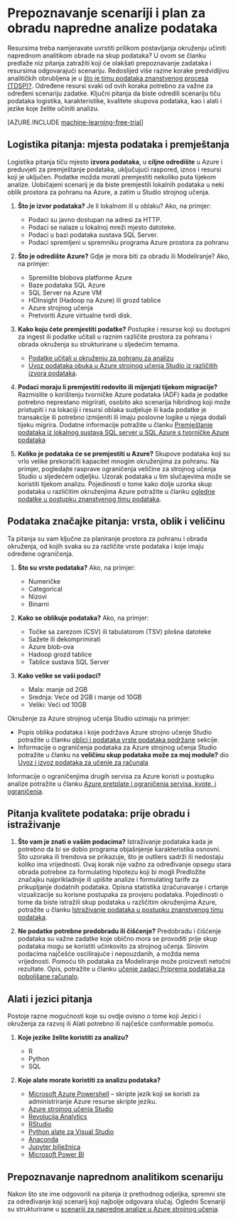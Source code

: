 <properties
    pageTitle="Kako prepoznati scenariji i plan za napredne analize podataka obrada | Microsoft Azure"
    description="Plan za napredne analize, preporučuje se niz ključa pitanja."
    services="machine-learning"
    documentationCenter=""
    authors="bradsev"
    manager="jhubbard"
    editor="cgronlun" />

<tags
    ms.service="machine-learning"
    ms.workload="data-services"
    ms.tgt_pltfrm="na"
    ms.devlang="na"
    ms.topic="article"
    ms.date="09/19/2016"
    ms.author="bradsev" />


# <a name="how-to-identify-scenarios-and-plan-for-advanced-analytics-data-processing"></a>Prepoznavanje scenariji i plan za obradu napredne analize podataka

Resursima treba namjeravate uvrstiti prilikom postavljanja okruženju učiniti naprednom analitikom obrade na skup podataka? U ovom se članku predlaže niz pitanja zatražiti koji će olakšati prepoznavanje zadataka i resursima odgovarajući scenariju. Redoslijed više razine korake predvidljivu analitičkih obrubljena je u [što je timu podataka znanstvenog procesa (TDSP)?](data-science-process-overview.md). Određene resursi svaki od ovih koraka potrebno za važne za određeni scenariju zadatke. Ključni pitanja da biste odredili scenariju tiču podataka logistika, karakteristike, kvalitete skupova podataka, kao i alati i jezike koje želite učiniti analizu.

[AZURE.INCLUDE [machine-learning-free-trial](../../includes/machine-learning-free-trial.md)]

## <a name="logistic-questions-data-locations-and-movement"></a>Logistika pitanja: mjesta podataka i premještanja
Logistika pitanja tiču mjesto **izvora podataka**, u **ciljne odredište** u Azure i preduvjeti za premještanje podataka, uključujući raspored, iznos i resursi koji je uključen. Podatke možda morati premjestiti nekoliko puta tijekom analize. Uobičajeni scenarij je da biste premjestili lokalnih podataka u neki oblik prostora za pohranu na Azure, a zatim u Studio strojnog učenja.

1. **Što je izvor podataka?** Je li lokalnom ili u oblaku? Ako, na primjer:
    - Podaci su javno dostupan na adresi za HTTP.
    - Podaci se nalaze u lokalnoj mreži mjesto datoteke.
    - Podaci u bazi podataka sustava SQL Server.
    - Podaci spremljeni u spremniku programa Azure prostora za pohranu

2. **Što je odredište Azure?** Gdje je mora biti za obradu ili Modeliranje? Ako, na primjer:
    - Spremište blobova platforme Azure
    - Baze podataka SQL Azure
    - SQL Server na Azure VM
    - HDInsight (Hadoop na Azure) ili grozd tablice
    - Azure strojnog učenja
    - Pretvoriti Azure virtualne tvrdi disk.

3. **Kako koju ćete premjestiti podatke?** Postupke i resurse koji su dostupni za ingest ili podatke učitali u raznim različite prostora za pohranu i obrada okruženja su strukturirane u sljedećim temama.

    -  [Podatke učitali u okruženju za pohranu za analizu](machine-learning-data-science-ingest-data.md)
    -  [Uvoz podataka obuka u Azure strojnog učenja Studio iz različitih izvora podataka](machine-learning-data-science-import-data.md).

4. **Podaci moraju li premjestiti redovito ili mijenjati tijekom migracije?** Razmislite o korištenju tvorničke Azure podataka (ADF) kada je podatke potrebno neprestano migrirati, osobito ako scenarija hibridnog koji može pristupiti i na lokaciji i resursi oblaka sudjeluje ili kada podatke je transakcije ili potrebno izmijeniti ili imaju poslovne logike u njega dodali tijeku migrira. Dodatne informacije potražite u članku [Premještanje podataka iz lokalnog sustava SQL server u SQL Azure s tvorničke Azure podataka](machine-learning-data-science-move-sql-azure-adf.md)

5. **Koliko je podataka će se premjestiti u Azure?** Skupove podataka koji su vrlo velike prekoračiti kapacitet mnogim okruženjima za pohranu. Na primjer, pogledajte rasprave ograničenja veličine za strojnog učenja Studio u sljedećem odjeljku. Uzorak podataka u tim slučajevima može se koristiti tijekom analizu. Pojedinosti o tome kako dolje uzorka skup podataka u različitim okruženjima Azure potražite u članku [ogledne podatke u postupku znanstvenog timu podataka](machine-learning-data-science-sample-data.md).


## <a name="data-characteristics-questions-type-format-and-size"></a>Podataka značajke pitanja: vrsta, oblik i veličinu
Ta pitanja su vam ključne za planiranje prostora za pohranu i obrada okruženja, od kojih svaka su za različite vrste podataka i koje imaju određene ograničenja.

1. **Što su vrste podataka?** Ako, na primjer:
    - Numeričke
    - Categorical
    - Nizovi
    - Binarni

2. **Kako se oblikuje podataka?** Ako, na primjer:
    - Točke sa zarezom (CSV) ili tabulatorom (TSV) plošna datoteke
    - Sažete ili dekomprimirati
    - Azure blob-ova
    - Hadoop grozd tablice
    - Tablice sustava SQL Server

2. **Kako velike se vaši podaci?**
    - Mala: manje od 2GB
    - Srednja: Veće od 2GB i manje od 10GB
    - Veliki: Veći od 10GB

Okruženje za Azure strojnog učenja Studio uzimaju na primjer:

- Popis oblika podataka i koje podržava Azure strojno učenje Studio potražite u članku [oblici i podataka vrste podataka podržane](machine-learning-data-science-import-data.md#data-formats-and-data-types-supported) sekcije.
- Informacije o ograničenja podataka za Azure strojnog učenja Studio potražite u članku na **veličinu skup podataka može za moj module?** dio [Uvoz i izvoz podataka za učenje za računala](machine-learning-faq.md#machine-learning-studio-questions)

Informacije o ograničenjima drugih servisa za Azure koristi u postupku analize potražite u članku [Azure pretplate i ograničenja servisa, kvote, i ograničenja](../azure-subscription-service-limits.md).

## <a name="data-quality-questions-exploration-and-pre-processing"></a>Pitanja kvalitete podataka: prije obradu i istraživanje

1. **Što vam je znati o vašim podacima?** Istraživanje podataka kada je potrebno da bi se dobio programa objašnjenje karakteristika osnovni. Što uzoraka ili trendova se prikazuje, što je outliers sadrži ili nedostaju koliko ima vrijednosti. Ovaj korak nije važno za određivanje opsegu stara obrada potrebne za formulating hipotezu koji bi mogli Predložite značajku najprikladnije ili upišite analize i formulating tarife za prikupljanje dodatnih podataka. Opisna statistika izračunavanje i crtanje vizualizacije su korisne postupaka za provjeru podataka. Pojedinosti o tome da biste istražili skup podataka u različitim okruženjima Azure, potražite u članku [Istraživanje podataka u postupku znanstvenog timu podataka](machine-learning-data-science-explore-data.md).

2. **Ne podatke potrebne predobradu ili čišćenje?**
Predobradu i čišćenje podataka su važne zadatke koje obično mora se provoditi prije skup podataka mogu se koristiti učinkovito za strojnog učenja. Sirovim podacima najčešće oscilirajuće i nepouzdanih, a možda nema vrijednosti. Pomoću tih podataka za Modeliranje može proizvesti netočni rezultate. Opis, potražite u članku [učenje zadaci Priprema podataka za poboljšane računalo](machine-learning-data-science-prepare-data.md).

## <a name="tools-and-languages-questions"></a>Alati i jezici pitanja
Postoje razne mogućnosti koje su ovdje ovisno o tome koji Jezici i okruženja za razvoj ili Alati potrebno ili najčešće conformable pomoću.

1. **Koje jezike želite koristiti za analizu?**  
    - R
    - Python
    - SQL

2. **Koje alate morate koristiti za analizu podataka?**
    - [Microsoft Azure Powershell](powershell-install-configure.md) – skripte jezik koji se koristi za administriranje Azure resurse skripte jeziku.
    - [Azure strojnog učenja Studio](machine-learning-what-is-ml-studio/)
    - [Revolucija Analytics](http://www.revolutionanalytics.com/revolution-r-open)
    - [RStudio](http://www.rstudio.com)
    - [Python alate za Visual Studio](http://microsoft.github.io/PTVS/)
    - [Anaconda](https://www.continuum.io/why-anaconda)
    - [Jupyter bilježnica](http://jupyter.org/)
    - [Microsoft Power BI](http://powerbi.microsoft.com)


## <a name="identify-your-advanced-analytics-scenario"></a>Prepoznavanje naprednom analitikom scenariju
Nakon što ste ime odgovorili na pitanja iz prethodnog odjeljka, spremni ste za određivanje koji scenarij koji najbolje odgovara slučaj. Ogledni Scenariji su strukturirane u [scenariji za napredne analize u Azure strojnog učenja](machine-learning-data-science-plan-sample-scenarios.md).
